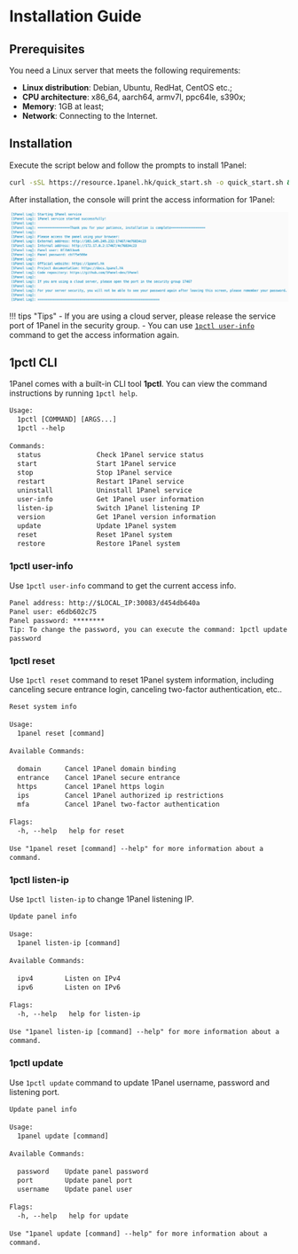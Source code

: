 # Installation Guide

## Prerequisites

You need a Linux server that meets the following requirements:

- **Linux distribution**: Debian, Ubuntu, RedHat, CentOS etc.;
- **CPU architecture**: x86_64, aarch64, armv7l, ppc64le, s390x;
- **Memory**: 1GB at least;
- **Network**: Connecting to the Internet.

## Installation

Execute the script below and follow the prompts to install 1Panel:

```sh
curl -sSL https://resource.1panel.hk/quick_start.sh -o quick_start.sh && bash quick_start.sh
```

After installation, the console will print the access information for 1Panel:

![Access Info](./img/installation/access_info.png)

!!! tips "Tips"
    - If you are using a cloud server, please release the service port of 1Panel in the security group.
    - You can use [`1pctl user-info`](#1pctl-cli) command to get the access information again.

## 1pctl CLI

1Panel comes with a built-in CLI tool **1pctl**. You can view the command instructions by running `1pctl help`.

```text
Usage:
  1pctl [COMMAND] [ARGS...]
  1pctl --help

Commands:
  status              Check 1Panel service status
  start               Start 1Panel service
  stop                Stop 1Panel service
  restart             Restart 1Panel service
  uninstall           Uninstall 1Panel service
  user-info           Get 1Panel user information
  listen-ip           Switch 1Panel listening IP
  version             Get 1Panel version information
  update              Update 1Panel system
  reset               Reset 1Panel system
  restore             Restore 1Panel system
```

### 1pctl user-info

Use `1pctl user-info` command to get the current access info.

```text
Panel address: http://$LOCAL_IP:30083/d454db640a
Panel user: e6db602c75
Panel password: ********
Tip: To change the password, you can execute the command: 1pctl update password
```

### 1pctl reset

Use `1pctl reset` command to reset 1Panel system information, including canceling secure entrance login, canceling two-factor authentication, etc..

```text
Reset system info

Usage:
  1panel reset [command]

Available Commands:

  domain      Cancel 1Panel domain binding
  entrance    Cancel 1Panel secure entrance
  https       Cancel 1Panel https login
  ips         Cancel 1Panel authorized ip restrictions
  mfa         Cancel 1Panel two-factor authentication

Flags:
  -h, --help   help for reset

Use "1panel reset [command] --help" for more information about a command.
```

### 1pctl listen-ip

Use `1pctl listen-ip` to change 1Panel listening IP.

```text
Update panel info

Usage:
  1panel listen-ip [command]

Available Commands:

  ipv4        Listen on IPv4
  ipv6        Listen on IPv6

Flags:
  -h, --help   help for listen-ip

Use "1panel listen-ip [command] --help" for more information about a command.
```

### 1pctl update

Use `1pctl update` command to update 1Panel username, password and listening port.

```text
Update panel info

Usage:
  1panel update [command]

Available Commands:

  password    Update panel password
  port        Update panel port
  username    Update panel user

Flags:
  -h, --help   help for update

Use "1panel update [command] --help" for more information about a command.
```
